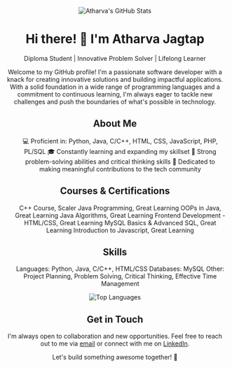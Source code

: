 <p align="center">
  <img src="https://github-readme-stats.vercel.app/api?username=atharvaj1234&show_icons=true&theme=onedark" alt="Atharva's GitHub Stats">
</p>
<h1 align="center">Hi there! 👋 I'm Atharva Jagtap</h1>
<p align="center">Diploma Student | Innovative Problem Solver | Lifelong Learner</p>
<p align="center">Welcome to my GitHub profile! I'm a passionate software developer with a knack for creating innovative solutions and building impactful applications. With a solid foundation in a wide range of programming languages and a commitment to continuous learning, I'm always eager to tackle new challenges and push the boundaries of what's possible in technology.</p>
<h2 align="center">About Me</h2>
<ul align="center">
  💻 Proficient in: Python, Java, C/C++, HTML, CSS, JavaScript, PHP, PL/SQL
  🎓 Constantly learning and expanding my skillset
  🌟 Strong problem-solving abilities and critical thinking skills
  🚀 Dedicated to making meaningful contributions to the tech community
</ul>
<h2 align="center">Courses & Certifications</h2>
<ul align="center">
  C++ Course, Scaler
  Java Programming, Great Learning
  OOPs in Java, Great Learning
  Java Algorithms, Great Learning
  Frontend Development - HTML/CSS, Great Learning
  MySQL Basics & Advanced SQL, Great Learning
  Introduction to Javascript, Great Learning
</ul>
<h2 align="center">Skills</h2>
<ul align="center">
  Languages: Python, Java, C/C++, HTML/CSS
  Databases: MySQL
  Other: Project Planning, Problem Solving, Critical Thinking, Effective Time Management
</ul>
<p align="center">
  <img src="https://github-readme-stats.vercel.app/api/top-langs/?username=atharvaj1234&layout=compact&theme=onedark" alt="Top Languages">
</p>
<h2 align="center">Get in Touch</h2>
<p align="center">I'm always open to collaboration and new opportunities. Feel free to reach out to me via <a href="mailto:atharvaj321@gmail.com">email</a> or connect with me on <a href="www.linkedin.com/in/atharva-jagtap-b4845b1a8">LinkedIn</a>.</p>
<p align="center">Let's build something awesome together! 🚀</p>
